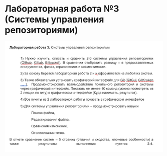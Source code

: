 # Лабораторная работа №3 (Системы управления репозиториями)
<img src="https://github.com/Solidbush/ScreenShots/blob/master/Screen_for_lab3.png" alt="">

